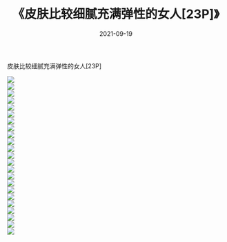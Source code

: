 ﻿---
layout: post
title:  《皮肤比较细腻充满弹性的女人[23P]》
date:   2021-09-19
img: http://imgx.orgx.ga/漏D/2021/皮肤比较细腻充满弹性的女人[23P]/000.jpg
categories: [美女, 清纯, 唯美]
---

皮肤比较细腻充满弹性的女人[23P]

  ![](http://imgx.orgx.ga/漏D/2021/皮肤比较细腻充满弹性的女人[23P]/001.jpg) <br> ![](http://imgx.orgx.ga/漏D/2021/皮肤比较细腻充满弹性的女人[23P]/002.jpg) <br> ![](http://imgx.orgx.ga/漏D/2021/皮肤比较细腻充满弹性的女人[23P]/003.jpg) <br> ![](http://imgx.orgx.ga/漏D/2021/皮肤比较细腻充满弹性的女人[23P]/004.jpg) <br> ![](http://imgx.orgx.ga/漏D/2021/皮肤比较细腻充满弹性的女人[23P]/005.jpg) <br> ![](http://imgx.orgx.ga/漏D/2021/皮肤比较细腻充满弹性的女人[23P]/006.jpg) <br> ![](http://imgx.orgx.ga/漏D/2021/皮肤比较细腻充满弹性的女人[23P]/007.jpg) <br> ![](http://imgx.orgx.ga/漏D/2021/皮肤比较细腻充满弹性的女人[23P]/008.jpg) <br> ![](http://imgx.orgx.ga/漏D/2021/皮肤比较细腻充满弹性的女人[23P]/009.jpg) <br> ![](http://imgx.orgx.ga/漏D/2021/皮肤比较细腻充满弹性的女人[23P]/010.jpg) <br> ![](http://imgx.orgx.ga/漏D/2021/皮肤比较细腻充满弹性的女人[23P]/011.jpg) <br> ![](http://imgx.orgx.ga/漏D/2021/皮肤比较细腻充满弹性的女人[23P]/012.jpg) <br> ![](http://imgx.orgx.ga/漏D/2021/皮肤比较细腻充满弹性的女人[23P]/013.jpg) <br> ![](http://imgx.orgx.ga/漏D/2021/皮肤比较细腻充满弹性的女人[23P]/014.jpg) <br> ![](http://imgx.orgx.ga/漏D/2021/皮肤比较细腻充满弹性的女人[23P]/015.jpg) <br> ![](http://imgx.orgx.ga/漏D/2021/皮肤比较细腻充满弹性的女人[23P]/016.jpg) <br> ![](http://imgx.orgx.ga/漏D/2021/皮肤比较细腻充满弹性的女人[23P]/017.jpg) <br> ![](http://imgx.orgx.ga/漏D/2021/皮肤比较细腻充满弹性的女人[23P]/018.jpg) <br> ![](http://imgx.orgx.ga/漏D/2021/皮肤比较细腻充满弹性的女人[23P]/019.jpg) <br> ![](http://imgx.orgx.ga/漏D/2021/皮肤比较细腻充满弹性的女人[23P]/020.jpg) <br> ![](http://imgx.orgx.ga/漏D/2021/皮肤比较细腻充满弹性的女人[23P]/021.jpg) <br> ![](http://imgx.orgx.ga/漏D/2021/皮肤比较细腻充满弹性的女人[23P]/022.jpg) <br> ![](http://imgx.orgx.ga/漏D/2021/皮肤比较细腻充满弹性的女人[23P]/023.jpg) <br>